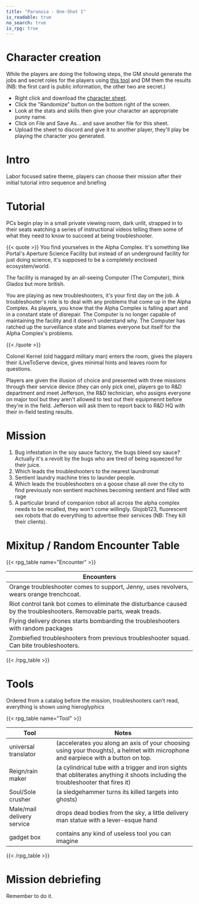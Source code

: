 ```yaml
---
title: "Paranoia - One-Shot 1"
is_readable: true
no_search: true
is_rpg: true
---
```


# Character creation

While the players are doing the following steps, the GM should generate the jobs and secret roles for the players using [this tool](/bin/paranoia/) and DM them the results (NB: the first card is public information, the other two are secret.)

- Right click and download the [character sheet](/decks/paranoia.html).
- Click the "Randomize" button on the bottom right of the screen.
- Look at the stats and skills then give your character an appropriate punny name.
- Click on File and Save As... and save another file for this sheet.
- Upload the sheet to discord and give it to another player, they'll play be playing the character you generated.

# Intro

Labor focused satire theme, players can choose their mission after their initial tutorial intro sequence and briefing

# Tutorial
PCs begin play in a small private viewing room, dark unlit, strapped in to their seats watching a series of instructional videos telling them some of what they need to know to succeed at being troubleshooter.

{{< quote >}}
You find yourselves in the Alpha Complex. It's something like Portal's Aperture Science Facility but instead of an underground facility for just doing science, it's supposed to be a completely enclosed ecosystem/world.

The facility is managed by an all-seeing Computer (The Computer), think Glados but more british.

You are playing as new troubleshooters, it's your first day on the job. A troubleshooter's role is to deal with any problems that come up in the Alpha Complex. As players, you know that the Alpha Complex is falling apart and in a constant state of disrepair. The Computer is no longer capable of maintaining the facility and it doesn't understand why. The Computer has ratched up the surveillance state and blames everyone but itself for the Alpha Complex's problems.

{{< /quote >}}

Colonel Kernel (old haggard military man) enters the room, gives the players their iLiveToServe device, gives minimal hints and leaves room for questions.

Players are given the illusion of choice and presented with three missions through their service device (they can only pick one), players go to R&D department and meet Jefferson, the R&D technician, who assigns everyone on major tool but they aren't allowed to test out their equipmennt before they're in the field. Jefferson will ask them to report back to R&D HQ with their in-field testing results.

# Mission

1. Bug infestation in the soy sauce factory, the bugs bleed soy sauce? Actually it's a revolt by the bugs who are tired of being squeezed for their juice.
2. Which leads the troubleshooters to the nearest laundromat
3. Sentient laundry machine tries to launder people. 
4. Which leads the troubleshooters on a goose chase all over the city to find previously non sentient machines becoming sentient and filled with rage
5. A particular brand of companion robot all across the alpha complex needs to be recalled,  they won't come willingly. Glojob123, fluorescent sex robots that do everything to advertise their services (NB: They kill their clients).

# Mixitup / Random Encounter Table 

{{< rpg_table name="Encounter" >}}

| Encounters |
| - |
| Orange troubleshooter comes to support, Jenny, uses revolvers, wears orange trenchcoat. |
| Riot control tank bot comes to eliminate the disturbance caused by the troubleshooters. Removable parts, weak treads.  |
| Flying delivery drones starts bombarding the troubleshooters with random packages |
| Zombiefied troubleshooters from previous troubleshooter squad. Can bite troubleshooters. |

{{< /rpg_table >}}

# Tools

Ordered from a catalog before the mission,  troubleshooters can't read,  everything is shown using hieroglyphics

{{< rpg_table name="Tool" >}}

| Tool | Notes |
| - | - |
| universal translator | (accelerates you along an axis of your choosing using your thoughts), a helmet with microphone and earpiece with a button on top. |
| Reign/rain maker | (a cylindrical tube with a trigger and iron sights that obliterates anything it shoots including the troubleshooter that fires it) |
| Soul/Sole crusher | (a sledgehammer turns its killed targets into ghosts) |
| Male/mail delivery service | drops dead bodies from the sky, a little delivery man statue with a lever-esque hand  |
| gadget box | contains any kind of useless tool you can imagine |
{{< /rpg_table >}}

# Mission debriefing

Remember to do it.